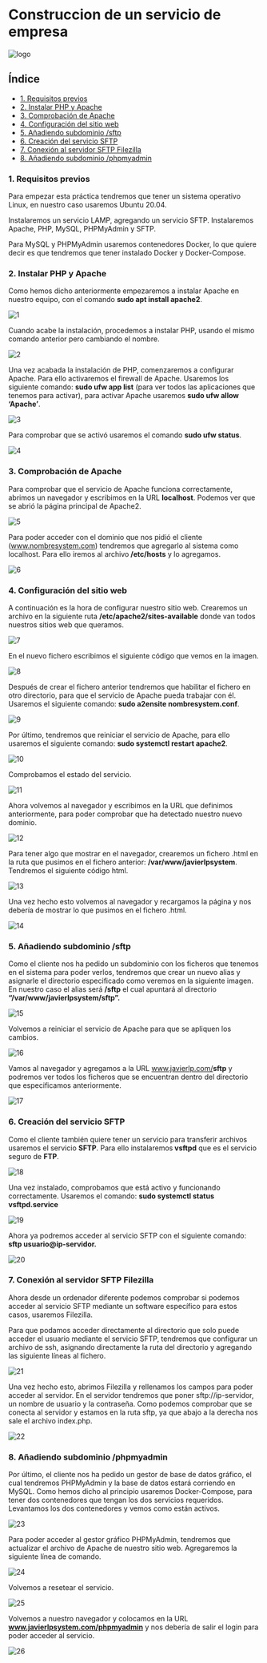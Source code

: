 # Construccion de un servicio de empresa

![logo]()

## Índice

- <a href="#1">1. Requisitos previos </a>
- <a href="#2">2. Instalar PHP y Apache </a>
- <a href="#3">3. Comprobación de Apache </a>
- <a href="#4">4. Configuración del sitio web </a>
- <a href="#5">5. Añadiendo subdominio /sftp </a>
- <a href="#6">6. Creación del servicio SFTP </a>
- <a href="#7">7. Conexión al servidor SFTP Filezilla </a>
- <a href="#8">8. Añadiendo subdominio /phpmyadmin </a>

<a name="1"></a>

### 1. Requisitos previos
Para empezar esta práctica tendremos que tener un sistema operativo Linux, en nuestro caso usaremos Ubuntu 20.04. 

Instalaremos un servicio LAMP, agregando un servicio SFTP. Instalaremos Apache, PHP, MySQL, PHPMyAdmin y SFTP.

Para MySQL y PHPMyAdmin usaremos contenedores Docker, lo que quiere decir es que tendremos que tener instalado Docker y Docker-Compose.

<a name="2"></a>

### 2. Instalar PHP y Apache
Como hemos dicho anteriormente empezaremos a instalar Apache en nuestro equipo, con el comando <b>sudo apt install apache2</b>.

![1]()

Cuando acabe la instalación, procedemos a instalar PHP, usando el mismo comando anterior pero cambiando el nombre.

![2]()

Una vez acabada la instalación de PHP, comenzaremos a configurar Apache. Para ello activaremos el firewall de Apache. Usaremos los siguiente comando: <b>sudo ufw app list</b>  (para ver todos las aplicaciones que tenemos para activar), para activar Apache usaremos <b>sudo ufw allow ‘Apache’</b>.

![3]()

Para comprobar que se activó usaremos el comando <b> sudo ufw status</b>.

![4]()

<a name="3"></a>

### 3. Comprobación de Apache
Para comprobar que el servicio de Apache funciona correctamente, abrimos un navegador y escribimos en la URL <b>localhost</b>. Podemos ver que se abrió la página principal de Apache2.

![5]()

Para poder acceder con el dominio que nos pidió el cliente (www.nombresystem.com) tendremos que agregarlo al sistema como localhost. Para ello iremos al archivo<b> /etc/hosts</b> y lo agregamos.

![6]()

<a name="4"></a>

### 4. Configuración del sitio web
A continuación es la hora de configurar nuestro sitio web. Crearemos un archivo en la siguiente ruta <b>/etc/apache2/sites-available</b> donde van todos nuestros sitios web que queramos. 

![7]()

En el nuevo fichero escribimos el siguiente código que vemos en la imagen.

![8]()

Después de crear el fichero anterior tendremos que habilitar el fichero en otro directorio, para que el servicio de Apache pueda trabajar con él. Usaremos el siguiente comando: <b>sudo a2ensite nombresystem.conf</b>.

![9]()

Por último, tendremos que reiniciar el servicio de Apache, para ello usaremos el siguiente comando: <b>sudo systemctl restart apache2</b>.

![10]()

Comprobamos el estado del servicio.

![11]()

Ahora volvemos al navegador y escribimos en la URL que definimos anteriormente, para poder comprobar que ha detectado nuestro nuevo dominio.

![12]()

Para tener algo que mostrar en el navegador, crearemos un fichero .html en la ruta que pusimos en el fichero anterior: <b>/var/www/javierlpsystem</b>. Tendremos el siguiente código html.

![13]()

Una vez hecho esto volvemos al navegador y recargamos la página y nos debería de mostrar lo que pusimos en el fichero .html.

![14]()

<a name="5"></a>

### 5. Añadiendo subdominio /sftp
Como el cliente nos ha pedido un subdominio con los ficheros que tenemos en el sistema para poder verlos, tendremos que crear un nuevo alias y asignarle el directorio especificado como veremos en la siguiente imagen. En nuestro caso el alias será <b>/sftp</b> el cual apuntará al directorio <b>“/var/www/javierlpsystem/sftp”.</b>

![15]()

Volvemos a reiniciar el servicio de Apache para que se apliquen los cambios.

![16]()

Vamos al navegador y agregamos a la URL www.javierlp.com/<b>sftp</b> y podremos ver todos los ficheros que se encuentran dentro del directorio que especificamos anteriormente.

![17]()

<a name="6"></a>

### 6. Creación del servicio SFTP
Como el cliente también quiere tener un servicio para transferir archivos usaremos el servicio <b>SFTP</b>. Para ello instalaremos<b> vsftpd</b> que es el servicio seguro de <b>FTP</b>.

![18]()

Una vez instalado, comprobamos que está activo y funcionando correctamente.
Usaremos el comando: <b>sudo systemctl status vsftpd.service</b>

![19]()

Ahora ya podremos acceder al servicio SFTP con el siguiente comando: <b>sftp usuario@ip-servidor.</b>

![20]()

<a name="7"></a>

### 7. Conexión al servidor SFTP Filezilla
Ahora desde un ordenador diferente podemos comprobar si podemos acceder al servicio SFTP mediante un software específico para estos casos, usaremos Filezilla.

Para que podamos acceder directamente al directorio que solo puede acceder el usuario mediante el servicio SFTP, tendremos que configurar un archivo de ssh, asignando directamente la ruta del directorio y agregando las siguiente líneas al fichero.

![21]()

Una vez hecho esto, abrimos Filezilla y rellenamos los campos para poder acceder al servidor. En el servidor tendremos que poner sftp://ip-servidor, un nombre de usuario y la contraseña. Como podemos comprobar que se conecta al servidor y estamos en la ruta sftp, ya que abajo a la derecha nos sale el archivo index.php.

![22]()

<a name="8"></a>

### 8. Añadiendo subdominio /phpmyadmin
Por último, el cliente nos ha pedido un gestor de base de datos gráfico, el cual tendremos PHPMyAdmin y la base de datos estará corriendo en MySQL. Como hemos dicho al principio usaremos Docker-Compose, para tener dos contenedores que tengan los dos servicios requeridos. Levantamos los dos contenedores y vemos como están activos.

![23]()

Para poder acceder al gestor gráfico PHPMyAdmin, tendremos que actualizar el archivo de Apache de nuestro sitio web. Agregaremos la siguiente línea de comando.

![24]()

Volvemos a resetear el servicio.

![25]()

Volvemos a nuestro navegador y colocamos en la URL <b>www.javierlpsystem.com/phpmyadmin</b> y nos debería de salir el login para poder acceder al servicio.

![26]()



